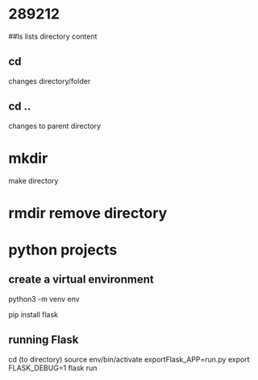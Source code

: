 # 289212

##ls
lists directory content

## cd
changes directory/folder


## cd ..
changes to parent directory

# mkdir
make directory

# rmdir remove directory

# python projects

## create a virtual environment
python3 -m venv env  

pip install flask



## running Flask
cd (to directory)
source env/bin/activate
exportFlask_APP=run.py
export FLASK_DEBUG=1
flask run
